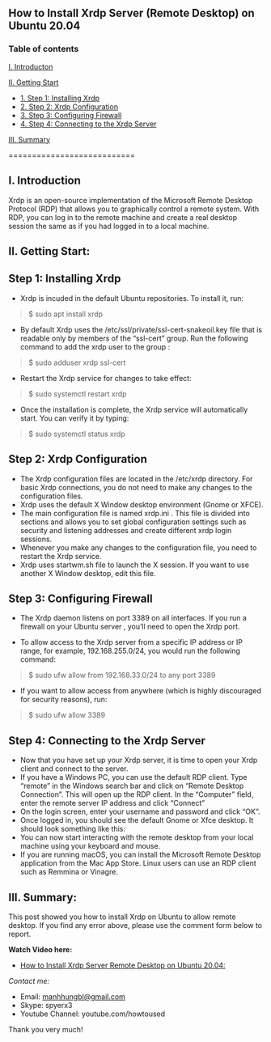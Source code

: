 ## How to Install Xrdp Server (Remote Desktop) on Ubuntu 20.04
### Table of contents

[I. Introducton](#modau)

[II. Getting Start](#batdau)
- [1. Step 1: Installing Xrdp](#step1)
- [2. Step 2: Xrdp Configuration](#step2)
- [3. Step 3: Configuring Firewall ](#step3)
- [4. Step 4: Connecting to the Xrdp Server](#step4)

[III. Summary](#Tongket)

===========================

<a name="Modau"></a>
## I. Introduction
Xrdp is an open-source implementation of the Microsoft Remote Desktop Protocol (RDP) that allows you to graphically control a remote system. With RDP, you can log in to the remote machine and create a real desktop session the same as if you had logged in to a local machine.
<a name="batdau"></a>
## II. Getting Start:

<a name="step1"></a>
## Step 1: Installing Xrdp
- Xrdp is incuded in the default Ubuntu repositories. To install it, run:
> $ sudo apt install xrdp 

- By default Xrdp uses the /etc/ssl/private/ssl-cert-snakeoil.key file that is readable only by members of the “ssl-cert” group. Run the following command to add the xrdp user to the group :
> $ sudo adduser xrdp ssl-cert

- Restart the Xrdp service for changes to take effect:
> $ sudo systemctl restart xrdp

- Once the installation is complete, the Xrdp service will automatically start. You can verify it by typing:
> $ sudo systemctl status xrdp

<a name="step2"></a>
## Step 2: Xrdp Configuration

- The Xrdp configuration files are located in the /etc/xrdp directory. For basic Xrdp connections, you do not need to make any changes to the configuration files.
- Xrdp uses the default X Window desktop environment (Gnome or XFCE).
- The main configuration file is named xrdp.ini . This file is divided into sections and allows you to set global configuration settings such as security and listening addresses and create different xrdp login sessions.
- Whenever you make any changes to the configuration file, you need to restart the Xrdp service.
- Xrdp uses startwm.sh file to launch the X session. If you want to use another X Window desktop, edit this file.

<a name="step3"></a>
## Step 3: Configuring Firewall 
- The Xrdp daemon listens on port 3389 on all interfaces. If you run a firewall on your Ubuntu server , you’ll need to open the Xrdp port.

- To allow access to the Xrdp server from a specific IP address or IP range, for example, 192.168.255.0/24, you would run the following command:
> $ sudo ufw allow from 192.168.33.0/24 to any port 3389

- If you want to allow access from anywhere (which is highly discouraged for security reasons), run:
> $ sudo ufw allow 3389

<a name="step4"></a>
## Step 4: Connecting to the Xrdp Server
- Now that you have set up your Xrdp server, it is time to open your Xrdp client and connect to the server.
- If you have a Windows PC, you can use the default RDP client. Type “remote” in the Windows search bar and click on “Remote Desktop Connection”. This will open up the RDP client. In the “Computer” field, enter the remote server IP address and click “Connect”
- On the login screen, enter your username and password and click “OK”.
- Once logged in, you should see the default Gnome or Xfce desktop. It should look something like this:
- You can now start interacting with the remote desktop from your local machine using your keyboard and mouse.
- If you are running macOS, you can install the Microsoft Remote Desktop application from the Mac App Store. Linux users can use an RDP client such as Remmina or Vinagre.

<a name="tongket"></a>
## III. Summary:
This post showed you how to install Xrdp on Ubuntu to allow remote desktop. If you find any error above, please use the comment form below to report.

**Watch Video here:** 

- [How to Install Xrdp Server Remote Desktop on Ubuntu 20.04:](https://youtu.be/UFW6Tw34yoc)

*Contact me:*

- Email: manhhungbl@gmail.com
- Skype: spyerx3
- Youtube Channel: youtube.com/howtoused

Thank you very much!
